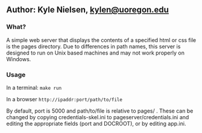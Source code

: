 ## Author: Kyle Nielsen, kylen@uoregon.edu ##

### What? ###

A simple web server that displays the contents of a specified html or css file is the pages directory. Due to differences in path names, this server is designed to run on Unix based machines and may not work properly on Windows.

### Usage ###

In a terminal: `make run`

In a browser `http://ipaddr:port/path/to/file` 

By default, port is 5000 and path/to/file is relative to pages/ . These can be changed by copying credentials-skel.ini to pageserver/credentials.ini and editing the appropriate fields (port and DOCROOT), or by editing app.ini.



